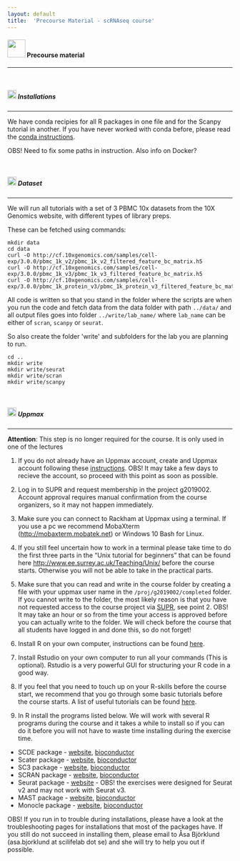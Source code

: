 ```yaml
---
layout: default
title:  'Precourse Material - scRNAseq course'
---
```


#### <img border="0" src="https://www.svgrepo.com/show/19652/maths-class-materials-cross-of-a-pencil-and-a-ruler.svg" width="40" height="40"> Precourse material
***

<br/>

##### <img border="0" src="https://www.svgrepo.com/show/4795/installation-symbol.svg" width="20" height="20"> Installations
***

We have conda recipies for all R packages in one file and for the Scanpy tutorial in another. If you have never worked with conda before, please read the [conda instructions](conda_instructions.md).

OBS! Need to fix some paths in instruction.
Also info on Docker?

<br/>

##### <img border="0" src="https://www.svgrepo.com/show/20109/database.svg" width="20" height="20"> Dataset
***

We will run all tutorials with a set of 3 PBMC 10x datasets from the 10X Genomics website, with different types of library preps.

These can be fetched using commands:

```
mkdir data  
cd data
curl -O http://cf.10xgenomics.com/samples/cell-exp/3.0.0/pbmc_1k_v2/pbmc_1k_v2_filtered_feature_bc_matrix.h5
curl -O http://cf.10xgenomics.com/samples/cell-exp/3.0.0/pbmc_1k_v3/pbmc_1k_v3_filtered_feature_bc_matrix.h5
curl -O http://cf.10xgenomics.com/samples/cell-exp/3.0.0/pbmc_1k_protein_v3/pbmc_1k_protein_v3_filtered_feature_bc_matrix.h5
```

All code is written so that you stand in the folder where the scripts are when you run the code and fetch data from the data folder with path `../data/` and all output files goes into folder `../write/lab_name/` where `lab_name` can be either of `scran`, `scanpy` or `seurat`.

So also create the folder 'write' and subfolders for the lab you are planning to run.

```
cd ..
mkdir write
mkdir write/seurat
mkdir write/scran
mkdir write/scanpy
```

<br/>


##### <img border="0" src="https://www.svgrepo.com/show/17086/server-client-exchange.svg" width="20" height="20"> Uppmax
***

**Attention**: This step is no longer required for the course. It is only used in one of the lectures


1.   If you do not already have an Uppmax account, create and Uppmax account following these [instructions](files/Apply_for_Uppmax_account.pdf). OBS! It may take a few days to recieve the account, so proceed with this point as soon as possible.

2.   Log in to SUPR and request membership in the project g2019002. Account approval requires manual confirmation from the course organizers, so it may not happen immediately.

3.   Make sure you can connect to Rackham at Uppmax using a terminal. If you use a pc we recommend MobaXterm (http://mobaxterm.mobatek.net) or Windows 10 Bash for Linux.

4.   If you still feel uncertain how to work in a terminal please take time to do the first three parts in the “Unix tutorial for beginners” that can be found here http://www.ee.surrey.ac.uk/Teaching/Unix/ before the course starts. Otherwise you will not be able to take in the practical parts.  

5.   Make sure that you can read and write in the course folder by creating a file with your uppmax user name in the `/proj/g2019002/completed` folder. If you cannot write to the folder, the most likely reason is that you have not requested access to the course project via [SUPR](https://supr.snic.se/), see point 2. OBS! It may take an hour or so from the time your access is approved before you can actually write to the folder. We will check before the course that all students have logged in and done this, so do not forget!

6.  Install R on your own computer, instructions can be found [here](https://scilifelab.github.io/courses/r_programming/1703/precourse).  

7.  Install Rstudio on your own computer to run all your commands (This is optional). Rstudio is a very powerful GUI for structuring your R code in a good way.

8.  If you feel that you need to touch up on your R-skills before the course start, we recommend that you go through some basic tutorials before the course starts. A list of useful tutorials can be found [here](https://scilifelab.github.io/courses/r_programming/1703/precourse).

9.  In R install the programs listed below. We will work with several R programs during the course and it takes a while to install so if you can do it before you will not have to waste time installing during the exercise time.

*   SCDE package - [website](http://hms-dbmi.github.io/scde/package.html), [bioconductor](http://bioconductor.org/packages/release/bioc/html/scde.html)
*   Scater package - [website](https://github.com/davismcc/scater), [bioconductor](http://bioconductor.org/packages/release/bioc/html/scater.html)
*   SC3 package - [website](https://github.com/hemberg-lab/SC3), [bioconductor](https://bioconductor.org/packages/release/bioc/html/SC3.html)
*   SCRAN package - [website](https://github.com/elswob/SCRAN), [bioconductor](http://bioconductor.org/packages/release/bioc/html/scran.html)
*   Seurat package - [website](http://satijalab.org/seurat/install.html) - OBS! the exercises were designed for Seurat v2 and may not work with Seurat v3.
*   MAST package - [website](https://github.com/RGLab/MAST), [bioconductor](https://bioconductor.org/packages/release/bioc/html/MAST.html)
*   Monocle package - [website](http://cole-trapnell-lab.github.io/monocle-release/), [bioconductor](https://bioconductor.org/packages/release/bioc/html/monocle.html)   

OBS! If you run in to trouble during installations, please have a look at the troubleshooting pages for installations that most of the packages have. If you still do not succeed in installing them, please email to Åsa Björklund (asa.bjorklund at scilifelab dot se) and she will try to help you out if possible.
